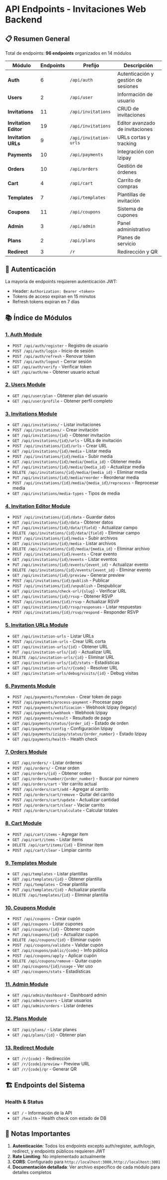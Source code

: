 # API Endpoints - Invitaciones Web Backend

## 📋 Resumen General

Total de endpoints: **96 endpoints** organizados en 14 módulos

| Módulo | Endpoints | Prefijo | Descripción |
|--------|-----------|---------|-------------|
| **Auth** | 6 | `/api/auth` | Autenticación y gestión de sesiones |
| **Users** | 2 | `/api/user` | Información de usuario |
| **Invitations** | 11 | `/api/invitations` | CRUD de invitaciones |
| **Invitation Editor** | 19 | `/api/invitations` | Editor avanzado de invitaciones |
| **Invitation URLs** | 9 | `/api/invitation-urls` | URLs cortas y tracking |
| **Payments** | 10 | `/api/payments` | Integración con Izipay |
| **Orders** | 10 | `/api/orders` | Gestión de órdenes |
| **Cart** | 4 | `/api/cart` | Carrito de compras |
| **Templates** | 7 | `/api/templates` | Plantillas de invitación |
| **Coupons** | 11 | `/api/coupons` | Sistema de cupones |
| **Admin** | 3 | `/api/admin` | Panel administrativo |
| **Plans** | 2 | `/api/plans` | Planes de servicio |
| **Redirect** | 3 | `/r` | Redirección y QR |

## 🔐 Autenticación

La mayoría de endpoints requieren autenticación JWT:
- Header: `Authorization: Bearer <token>`
- Tokens de acceso expiran en 15 minutos
- Refresh tokens expiran en 7 días

## 📚 Índice de Módulos

### [1. Auth Module](./api/AUTH.md)
- `POST /api/auth/register` - Registro de usuario
- `POST /api/auth/login` - Inicio de sesión
- `POST /api/auth/refresh` - Renovar token
- `POST /api/auth/logout` - Cerrar sesión
- `GET /api/auth/verify` - Verificar token
- `GET /api/auth/me` - Obtener usuario actual

### [2. Users Module](./api/USERS.md)
- `GET /api/user/plan` - Obtener plan del usuario
- `GET /api/user/profile` - Obtener perfil completo

### [3. Invitations Module](./api/INVITATIONS.md)
- `GET /api/invitations/` - Listar invitaciones
- `POST /api/invitations/` - Crear invitación
- `GET /api/invitations/{id}` - Obtener invitación
- `GET /api/invitations/{id}/urls` - URLs de invitación
- `POST /api/invitations/{id}/urls` - Crear URL
- `GET /api/invitations/{id}/media` - Listar media
- `POST /api/invitations/{id}/media` - Subir media
- `GET /api/invitations/{id}/media/{media_id}` - Obtener media
- `PUT /api/invitations/{id}/media/{media_id}` - Actualizar media
- `DELETE /api/invitations/{id}/media/{media_id}` - Eliminar media
- `PUT /api/invitations/{id}/media/reorder` - Reordenar media
- `POST /api/invitations/{id}/media/{media_id}/reprocess` - Reprocesar media
- `GET /api/invitations/media-types` - Tipos de media

### [4. Invitation Editor Module](./api/INVITATION_EDITOR.md)
- `POST /api/invitations/{id}/data` - Guardar datos
- `GET /api/invitations/{id}/data` - Obtener datos
- `PUT /api/invitations/{id}/data/{field}` - Actualizar campo
- `DELETE /api/invitations/{id}/data/{field}` - Eliminar campo
- `POST /api/invitations/{id}/media` - Subir archivos
- `GET /api/invitations/{id}/media` - Listar archivos
- `DELETE /api/invitations/{id}/media/{media_id}` - Eliminar archivo
- `POST /api/invitations/{id}/events` - Crear evento
- `GET /api/invitations/{id}/events` - Listar eventos
- `PUT /api/invitations/{id}/events/{event_id}` - Actualizar evento
- `DELETE /api/invitations/{id}/events/{event_id}` - Eliminar evento
- `GET /api/invitations/{id}/preview` - Generar preview
- `POST /api/invitations/{id}/publish` - Publicar
- `POST /api/invitations/{id}/unpublish` - Despublicar
- `GET /api/invitations/check-url/{slug}` - Verificar URL
- `GET /api/invitations/{id}/rsvp` - Obtener RSVP
- `POST /api/invitations/{id}/rsvp` - Actualizar RSVP
- `GET /api/invitations/{id}/rsvp/responses` - Listar respuestas
- `POST /api/invitations/{id}/rsvp/respond` - Responder RSVP

### [5. Invitation URLs Module](./api/INVITATION_URLS.md)
- `GET /api/invitation-urls` - Listar URLs
- `POST /api/invitation-urls` - Crear URL corta
- `GET /api/invitation-urls/{id}` - Obtener URL
- `PUT /api/invitation-urls/{id}` - Actualizar URL
- `DELETE /api/invitation-urls/{id}` - Eliminar URL
- `GET /api/invitation-urls/{id}/stats` - Estadísticas
- `GET /api/invitation-urls/r/{code}` - Resolver URL
- `GET /api/invitation-urls/debug/visits/{id}` - Debug visitas

### [6. Payments Module](./api/PAYMENTS.md)
- `POST /api/payments/formtoken` - Crear token de pago
- `POST /api/payments/process-payment` - Procesar pago
- `POST /api/payments/notificacion` - Webhook Izipay (legacy)
- `POST /api/payments/webhook` - Webhook Izipay
- `POST /api/payments/result` - Resultado de pago
- `GET /api/payments/status/{order_id}` - Estado de orden
- `GET /api/payments/config` - Configuración Izipay
- `GET /api/payments/izipay/status/{order_number}` - Estado Izipay
- `GET /api/payments/health` - Health check

### [7. Orders Module](./api/ORDERS.md)
- `GET /api/orders/` - Listar órdenes
- `POST /api/orders/` - Crear orden
- `GET /api/orders/{id}` - Obtener orden
- `GET /api/orders/number/{order_number}` - Buscar por número
- `GET /api/orders/cart` - Ver carrito actual
- `POST /api/orders/cart/add` - Agregar al carrito
- `POST /api/orders/cart/remove` - Quitar del carrito
- `POST /api/orders/cart/update` - Actualizar cantidad
- `POST /api/orders/cart/clear` - Vaciar carrito
- `POST /api/orders/cart/calculate` - Calcular totales

### [8. Cart Module](./api/CART.md)
- `POST /api/cart/items` - Agregar item
- `GET /api/cart/items` - Listar items
- `DELETE /api/cart/items/{id}` - Eliminar item
- `POST /api/cart/clear` - Limpiar carrito

### [9. Templates Module](./api/TEMPLATES.md)
- `GET /api/templates` - Listar plantillas
- `GET /api/templates/{id}` - Obtener plantilla
- `POST /api/templates` - Crear plantilla
- `PUT /api/templates/{id}` - Actualizar plantilla
- `DELETE /api/templates/{id}` - Eliminar plantilla

### [10. Coupons Module](./api/COUPONS.md)
- `POST /api/coupons` - Crear cupón
- `GET /api/coupons` - Listar cupones
- `GET /api/coupons/{id}` - Obtener cupón
- `PUT /api/coupons/{id}` - Actualizar cupón
- `DELETE /api/coupons/{id}` - Eliminar cupón
- `POST /api/coupons/validate` - Validar cupón
- `GET /api/coupons/public/{code}` - Info pública
- `POST /api/coupons/apply` - Aplicar cupón
- `DELETE /api/coupons/remove` - Quitar cupón
- `GET /api/coupons/{id}/usage` - Ver uso
- `GET /api/coupons/stats` - Estadísticas

### [11. Admin Module](./api/ADMIN.md)
- `GET /api/admin/dashboard` - Dashboard admin
- `GET /api/admin/users` - Listar usuarios
- `GET /api/admin/orders` - Listar órdenes

### [12. Plans Module](./api/PLANS.md)
- `GET /api/plans/` - Listar planes
- `GET /api/plans/{id}` - Obtener plan

### [13. Redirect Module](./api/REDIRECT.md)
- `GET /r/{code}` - Redirección
- `GET /r/{code}/preview` - Preview URL
- `GET /r/{code}/qr` - Generar QR

## 🏗️ Endpoints del Sistema

### Health & Status
- `GET /` - Información de la API
- `GET /health` - Health check con estado de DB

## 📝 Notas Importantes

1. **Autenticación**: Todos los endpoints excepto auth/register, auth/login, redirect, y endpoints públicos requieren JWT
2. **Rate Limiting**: No implementado actualmente
3. **CORS**: Configurado para `http://localhost:3000,http://localhost:3001`
4. **Documentación detallada**: Ver archivo específico de cada módulo para detalles completos